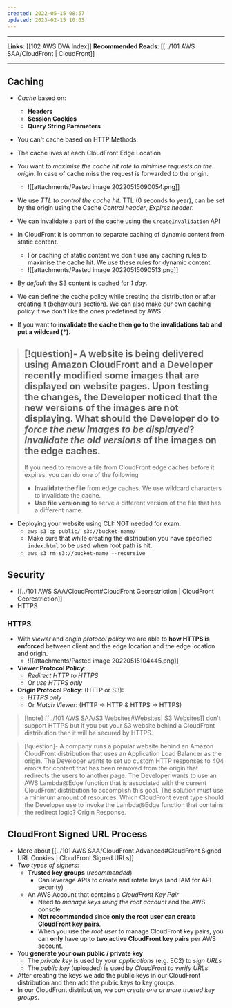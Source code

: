 ```yaml
---
created: 2022-05-15 08:57
updated: 2023-02-15 10:03
---
```

---
**Links**: [[102 AWS DVA Index]]
**Recommended Reads**: [[../101 AWS SAA/CloudFront | CloudFront]]

---
## Caching
- *Cache* based on:
	- **Headers**
	- **Session Cookies**
	- **Query String Parameters**

- You can't cache based on HTTP Methods.
- The cache lives at each CloudFront Edge Location
- You want to *maximise the cache hit rate to minimise requests on the origin*. In case of cache miss the request is forwarded to the origin.
	- ![[attachments/Pasted image 20220515090054.png]]

- We use *TTL to control the cache hit*. TTL (0 seconds to year), can be set by the origin using the Cache *Control header*, *Expires header*.
- We can invalidate a part of the cache using the `CreateInvalidation` API
- In CloudFront it is common to separate caching of dynamic content from static content. 
	- For caching of static content we don't use any caching rules to maximise the cache hit. We use these rules for dynamic content.
	- ![[attachments/Pasted image 20220515090513.png]]

- By *default* the S3 content is cached for *1 day*. 
- We can define the cache policy while creating the distribution or after creating it (behaviours section). We can also make our own caching policy if we don't like the ones predefined by AWS.
- If you want to **invalidate the cache then go to the invalidations tab and put a wildcard (\*)**.

> [!question]- A website is being delivered using Amazon CloudFront and a Developer recently modified some images that are displayed on website pages. Upon testing the changes, the Developer noticed that the new versions of the images are not displaying. What should the Developer do to *force the new images to be displayed*?
> *Invalidate the old versions* of the images on the edge caches.
> ---
> If you need to remove a file from CloudFront edge caches before it expires, you can do one of the following
> - **Invalidate the file** from edge caches. We use wildcard characters to invalidate the cache.
> - **Use file versioning** to serve a different version of the file that has a different name.

- Deploying your website using CLI: NOT needed for exam.
	- `aws s3 cp public/ s3://bucket-name/`
	- Make sure that while creating the distribution you have specified `index.html` to be used when root path is hit.
	- `aws s3 rm s3://bucket-name --recursive`

## Security
-  [[../101 AWS SAA/CloudFront#CloudFront Georestriction | CloudFront Georestriction]]
- HTTPS

### HTTPS
- With *viewer* and *origin protocol policy* we are able to **how HTTPS is enforced** between client and the edge location and the edge location and origin.
	- ![[attachments/Pasted image 20220515104445.png]]
- **Viewer Protocol Policy**:
	- *Redirect HTTP to HTTPS*
	- Or *use HTTPS only*
- **Origin Protocol Policy**: (HTTP or S3):
	- *HTTPS only*
	- Or *Match Viewer*: (HTTP => HTTP & HTTPS => HTTPS)

> [!note] [[../101 AWS SAA/S3 Websites#Websites| S3 Websites]] don't support HTTPS but if you put your S3 website behind a CloudFront distribution then it will be secured by HTTPS.

> [!question]- A company runs a popular website behind an Amazon CloudFront distribution that uses an Application Load Balancer as the origin. The Developer wants to set up custom HTTP responses to 404 errors for content that has been removed from the origin that redirects the users to another page. The Developer wants to use an AWS Lambda@Edge function that is associated with the current CloudFront distribution to accomplish this goal. The solution must use a minimum amount of resources. Which CloudFront event type should the Developer use to invoke the Lambda@Edge function that contains the redirect logic?
> Origin Response.

## CloudFront Signed URL Process
- More about [[../101 AWS SAA/CloudFront Advanced#CloudFront Signed URL Cookies | CloudFront Signed URLs]]
- *Two types of signers*:
	- **Trusted key groups** (*recommended*)
		- Can leverage APIs to create and rotate keys (and IAM for API security)
	- An AWS Account that contains a *CloudFront Key Pair*
		- Need to *manage keys using the root account* and the AWS console
		- **Not recommended** since **only the root user can create CloudFront key pairs**.
		- When you use the *root user* to manage CloudFront key pairs, you can **only** have up to **two active CloudFront key pairs** per AWS account.
- You **generate your own public / private key** 
	- The *private key* is used by your *applications* (e.g. EC2) to *sign URLs*
	- The *public key* (uploaded) is used by *CloudFront to verify URLs* 
- After creating the keys we add the public keys in our CloudFront distribution and then add the public keys to key groups.
- In our CloudFront distribution, we *can create one or more trusted key groups*.